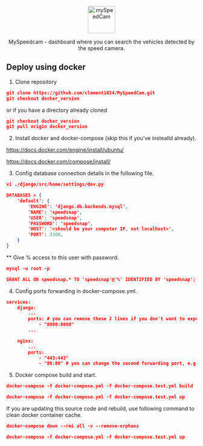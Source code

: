 <p align="center">
  <p align="center">
    <a href="https://justdjango.com/?utm_source=github&utm_medium=logo" target="_blank">
      <img src="https://user-images.githubusercontent.com/58422477/105461911-f16d6a80-5c9e-11eb-8b78-042858cf6895.png" alt="mySpeedCam" height="72">
    </a>
  </p>
  <p align="center">
    MySpeedcam - dashboard where you can search the vehicles detected by the speed camera.
  </p>
</p>

## Deploy using docker

1. Clone repository

```json
git clone https://github.com/clement1024/MySpeedCam.git
git checkout docker_version
```

or if you have a directory already cloned

```json
git checkout docker_version
git pull origin docker_version
```

2. Install docker and docker-compose (skip this if you've instealld already).

https://docs.docker.com/engine/install/ubuntu/

https://docs.docker.com/compose/install/


3. Config database connection details in the following file.

```json
vi ./django/src/home/settings/dev.py

DATABASES = {
    'default': {
        'ENGINE': 'django.db.backends.mysql',
        'NAME': 'speedsnap',
        'USER': 'speedsnap',
        'PASSWORD': 'speedsnap',
        'HOST': '<should be your computer IP, not localhost>',
        'PORT': 3306,
    }
}
```

** Give % access to this user with password.
```json
mysql -u root -p

GRANT ALL ON speedsnap.* TO 'speedsnap'@'%' IDENTIFIED BY 'speedsnap';
```

4. Config ports forwarding in docker-compose.yml.

```json
services:
    django:
        ...
        ports: # you can remove these 2 lines if you don't want to export django server.
            - "8000:8000"
        ...

    nginx:
        ...
        ports:
            - "443:443"
            - "80:80" # you can change the second forwarding port, e.g. "80:8000".
```


5. Docker compose build and start.

```json
docker-compose -f docker-compose.yml -f docker-compose.test.yml build

docker-compose -f docker-compose.yml -f docker-compose.test.yml up
```

If you are updating this source code and rebuild, use following command to clean docker container cache.

```json
docker-compose down --rmi all -v --remove-orphans

docker-compose -f docker-compose.yml -f docker-compose.test.yml up
```
